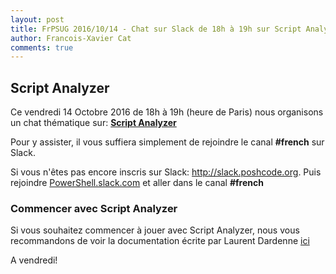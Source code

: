 ```yaml
---
layout: post
title: FrPSUG 2016/10/14 - Chat sur Slack de 18h à 19h sur Script Analyzer
author: Francois-Xavier Cat
comments: true
---
```


## Script Analyzer

Ce vendredi 14 Octobre 2016 de 18h à 19h (heure de Paris) nous organisons un chat thématique sur:  <u><b>Script Analyzer</b></u>

Pour y assister, il vous suffiera simplement de rejoindre le canal <b>#french</b> sur Slack.

Si vous n'êtes pas encore inscris sur Slack: <a href="http://slack.poshcode.org/">http://slack.poshcode.org</a>. Puis rejoindre <a href="https://powershell.slack.com/Slack">PowerShell.slack.com</a> et aller dans le canal <b>#french</b>

### Commencer avec Script Analyzer

Si vous souhaitez commencer à jouer avec Script Analyzer, nous vous recommandons de voir la documentation écrite par Laurent Dardenne [ici](https://github.com/LaurentDardenne/Tutorial/raw/master/Cr%C3%A9ationDeR%C3%A8glePourPSScriptAnalyzer/Cr%C3%A9ationDeR%C3%A8glePSScriptAnalyzer.pdf)

A vendredi!